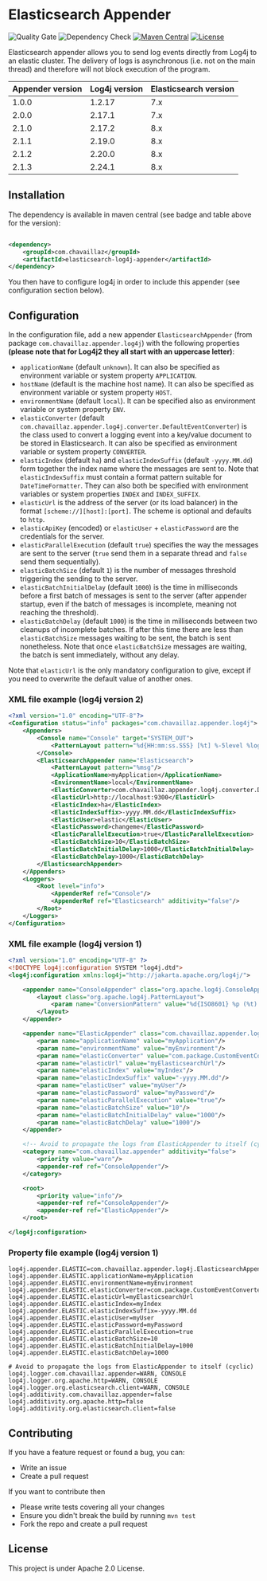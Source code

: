 # Elasticsearch Appender

![Quality Gate](https://github.com/chavaillaz/elasticsearch-log4j-appender/actions/workflows/sonarcloud.yml/badge.svg)
![Dependency Check](https://github.com/chavaillaz/elasticsearch-log4j-appender/actions/workflows/snyk.yml/badge.svg)
[![Maven Central](https://maven-badges.herokuapp.com/maven-central/com.chavaillaz/elasticsearch-log4j-appender/badge.svg)](https://maven-badges.herokuapp.com/maven-central/com.chavaillaz/elasticsearch-log4j-appender)
[![License](https://img.shields.io/badge/License-Apache%202.0-blue.svg)](https://opensource.org/licenses/Apache-2.0)

Elasticsearch appender allows you to send log events directly from Log4j to an elastic cluster. The delivery of logs is
asynchronous (i.e. not on the main thread) and therefore will not block execution of the program.

| Appender version | Log4j version | Elasticsearch version |
|------------------|---------------|-----------------------|
| 1.0.0            | 1.2.17        | 7.x                   |
| 2.0.0            | 2.17.1        | 7.x                   |
| 2.1.0            | 2.17.2        | 8.x                   |
| 2.1.1            | 2.19.0        | 8.x                   |
| 2.1.2            | 2.20.0        | 8.x                   |
| 2.1.3            | 2.24.1        | 8.x                   |

## Installation

The dependency is available in maven central (see badge and table above for the version):

```xml

<dependency>
    <groupId>com.chavaillaz</groupId>
    <artifactId>elasticsearch-log4j-appender</artifactId>
</dependency>
```

You then have to configure log4j in order to include this appender (see configuration section below).

## Configuration

In the configuration file, add a new appender `ElasticsearchAppender` (from package `com.chavaillaz.appender.log4j`)
with the following properties **(please note that for Log4j2 they all start with an uppercase letter)**:

- `applicationName` (default `unknown`). It can also be specified as environment variable or system
  property `APPLICATION`.
- `hostName` (default is the machine host name). It can also be specified as environment variable or system
  property `HOST`.
- `environmentName` (default `local`). It can be specified also as environment variable or system property `ENV`.
- `elasticConverter` (default `com.chavaillaz.appender.log4j.converter.DefaultEventConverter`) is the class used to
  convert a logging event into a key/value document to be stored in Elasticsearch. It can also be specified as
  environment variable or system property `CONVERTER`.
- `elasticIndex` (default `ha`) and `elasticIndexSuffix` (default `-yyyy.MM.dd`) form together the index name where the
  messages are sent to. Note that `elasticIndexSuffix` must contain a format pattern suitable for `DateTimeFormatter`.
  They can also both be specified with environment variables or system properties `INDEX` and `INDEX_SUFFIX`.
- `elasticUrl` is the address of the server (or its load balancer) in the format `[scheme://][host]:[port]`. The scheme
  is optional and defaults to `http`.
- `elasticApiKey` (encoded) or `elasticUser` + `elasticPassword` are the credentials for the server.
- `elasticParallelExecution` (default `true`) specifies the way the messages are sent to the server
  (`true` send them in a separate thread and `false` send them sequentially).
- `elasticBatchSize` (default `1`) is the number of messages threshold triggering the sending to the server.
- `elasticBatchInitialDelay` (default `1000`) is the time in milliseconds before a first batch of messages is sent to
  the server (after appender startup, even if the batch of messages is incomplete, meaning not reaching the threshold).
- `elasticBatchDelay` (default `1000`) is the time in milliseconds between two cleanups of incomplete batches. If after
  this time there are less than `elasticBatchSize` messages waiting to be sent, the batch is sent nonetheless. Note that
  once `elasticBatchSize` messages are waiting, the batch is sent immediately, without any delay.

Note that `elasticUrl` is the only mandatory configuration to give, except if you need to overwrite the default value of
another ones.

### XML file example (log4j version 2)

```xml
<?xml version="1.0" encoding="UTF-8"?>
<Configuration status="info" packages="com.chavaillaz.appender.log4j">
    <Appenders>
        <Console name="Console" target="SYSTEM_OUT">
            <PatternLayout pattern="%d{HH:mm:ss.SSS} [%t] %-5level %logger{36} - %msg%n"/>
        </Console>
        <ElasticsearchAppender name="Elasticsearch">
            <PatternLayout pattern="%msg"/>
            <ApplicationName>myApplication</ApplicationName>
            <EnvironmentName>local</EnvironmentName>
            <ElasticConverter>com.chavaillaz.appender.log4j.converter.DefaultEventConverter</ElasticConverter>
            <ElasticUrl>http://localhost:9300</ElasticUrl>
            <ElasticIndex>ha</ElasticIndex>
            <ElasticIndexSuffix>-yyyy.MM.dd</ElasticIndexSuffix>
            <ElasticUser>elastic</ElasticUser>
            <ElasticPassword>changeme</ElasticPassword>
            <ElasticParallelExecution>true</ElasticParallelExecution>
            <ElasticBatchSize>10</ElasticBatchSize>
            <ElasticBatchInitialDelay>1000</ElasticBatchInitialDelay>
            <ElasticBatchDelay>1000</ElasticBatchDelay>
        </ElasticsearchAppender>
    </Appenders>
    <Loggers>
        <Root level="info">
            <AppenderRef ref="Console"/>
            <AppenderRef ref="Elasticsearch" additivity="false"/>
        </Root>
    </Loggers>
</Configuration>
```

### XML file example (log4j version 1)

```xml
<?xml version="1.0" encoding="UTF-8" ?>
<!DOCTYPE log4j:configuration SYSTEM "log4j.dtd">
<log4j:configuration xmlns:log4j="http://jakarta.apache.org/log4j/">

    <appender name="ConsoleAppender" class="org.apache.log4j.ConsoleAppender">
        <layout class="org.apache.log4j.PatternLayout">
            <param name="ConversionPattern" value="%d{ISO8601} %p (%t) [%c{1}::%M] - %m%n"/>
        </layout>
    </appender>

    <appender name="ElasticAppender" class="com.chavaillaz.appender.log4j.ElasticsearchAppender">
        <param name="applicationName" value="myApplication"/>
        <param name="environmentName" value="myEnvironment"/>
        <param name="elasticConverter" value="com.package.CustomEventConverter"/>
        <param name="elasticUrl" value="myElasticsearchUrl"/>
        <param name="elasticIndex" value="myIndex"/>
        <param name="elasticIndexSuffix" value="-yyyy.MM.dd"/>
        <param name="elasticUser" value="myUser"/>
        <param name="elasticPassword" value="myPassword"/>
        <param name="elasticParallelExecution" value="true"/>
        <param name="elasticBatchSize" value="10"/>
        <param name="elasticBatchInitialDelay" value="1000"/>
        <param name="elasticBatchDelay" value="1000"/>
    </appender>

    <!-- Avoid to propagate the logs from ElasticAppender to itself (cyclic) -->
    <category name="com.chavaillaz.appender" additivity="false">
        <priority value="warn"/>
        <appender-ref ref="ConsoleAppender"/>
    </category>

    <root>
        <priority value="info"/>
        <appender-ref ref="ConsoleAppender"/>
        <appender-ref ref="ElasticAppender"/>
    </root>

</log4j:configuration>
```

### Property file example (log4j version 1)

```
log4j.appender.ELASTIC=com.chavaillaz.appender.log4j.ElasticsearchAppender
log4j.appender.ELASTIC.applicationName=myApplication
log4j.appender.ELASTIC.environmentName=myEnvironment
log4j.appender.ELASTIC.elasticConverter=com.package.CustomEventConverter
log4j.appender.ELASTIC.elasticUrl=myElasticsearchUrl
log4j.appender.ELASTIC.elasticIndex=myIndex
log4j.appender.ELASTIC.elasticIndexSuffix=-yyyy.MM.dd
log4j.appender.ELASTIC.elasticUser=myUser
log4j.appender.ELASTIC.elasticPassword=myPassword
log4j.appender.ELASTIC.elasticParallelExecution=true
log4j.appender.ELASTIC.elasticBatchSize=10
log4j.appender.ELASTIC.elasticBatchInitialDelay=1000
log4j.appender.ELASTIC.elasticBatchDelay=1000

# Avoid to propagate the logs from ElasticAppender to itself (cyclic)
log4j.logger.com.chavaillaz.appender=WARN, CONSOLE
log4j.logger.org.apache.http=WARN, CONSOLE
log4j.logger.org.elasticsearch.client=WARN, CONSOLE
log4j.additivity.com.chavaillaz.appender=false
log4j.additivity.org.apache.http=false
log4j.additivity.org.elasticsearch.client=false
```

## Contributing

If you have a feature request or found a bug, you can:

- Write an issue
- Create a pull request

If you want to contribute then

- Please write tests covering all your changes
- Ensure you didn't break the build by running `mvn test`
- Fork the repo and create a pull request

## License

This project is under Apache 2.0 License.